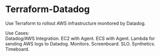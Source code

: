 # Terraform-Datadog

Use Terraform to rollout AWS infrastructure monitored by Datadog. 

Use Cases:  
Datadog/AWS Integration. 
EC2 with Agent. 
ECS with Agent. 
Lambda for sending AWS logs to Datadog. 
Monitors. 
Screenboard. 
SLO. 
Synthetics. 
Timeboard. 
